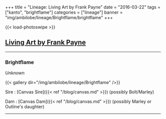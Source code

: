 +++
title = "Lineage: Living Art by Frank Payne"
date = "2016-03-22"
tags = ["kanto", "brightflame"]
categories = ["lineage"]
banner = "img/ambilobe/lineage/Brightflame/brightflame"
+++

{{< load-photoswipe >}}

## [Living Art by Frank Payne](https://www.livingartbyfrankpayne.com/)
---

### Brightflame
*Unknown*

{{< gallery dir="/img/ambilobe/lineage/Brightflame" />}}

Sire
: [Canvas Sire]({{< ref "/blog/canvas.md" >}}) (possibly Bolt/Marley)

Dam
: [Canvas Dam]({{< ref "/blog/canvas.md" >}}) (possibly Marley or Outline's daughter)

---
